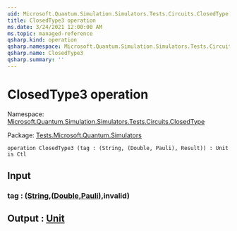```yaml
---
uid: Microsoft.Quantum.Simulation.Simulators.Tests.Circuits.ClosedType.ClosedType3
title: ClosedType3 operation
ms.date: 3/24/2021 12:00:00 AM
ms.topic: managed-reference
qsharp.kind: operation
qsharp.namespace: Microsoft.Quantum.Simulation.Simulators.Tests.Circuits.ClosedType
qsharp.name: ClosedType3
qsharp.summary: ''
---
```


# ClosedType3 operation

Namespace: [Microsoft.Quantum.Simulation.Simulators.Tests.Circuits.ClosedType](xref:Microsoft.Quantum.Simulation.Simulators.Tests.Circuits.ClosedType)

Package: [Tests.Microsoft.Quantum.Simulators](https://nuget.org/packages/Tests.Microsoft.Quantum.Simulators)




```qsharp
operation ClosedType3 (tag : (String, (Double, Pauli), Result)) : Unit is Ctl
```


## Input

### tag : ([String](xref:microsoft.quantum.lang-ref.string),([Double](xref:microsoft.quantum.lang-ref.double),[Pauli](xref:microsoft.quantum.lang-ref.pauli)),__invalid<Result>__)





## Output : [Unit](xref:microsoft.quantum.lang-ref.unit)

